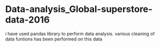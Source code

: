# Data-analysis_Global-superstore-data-2016
i have used pandas library to perform data analysis. various cleaning of data funtions has been performed on this data
